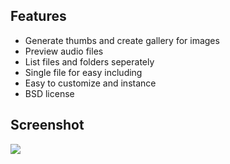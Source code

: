 Features
--

- Generate thumbs and create gallery for images
- Preview audio files
- List files and folders seperately
- Single file for easy including
- Easy to customize and instance
- BSD license


Screenshot
--

<img src="http://media.quilime.com/File_Browser.png" />
